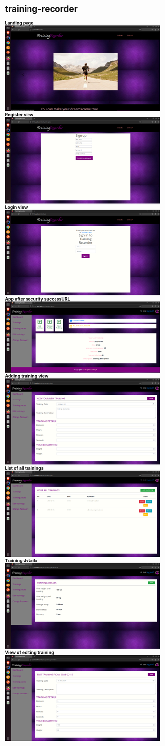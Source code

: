 # training-recorder

**Landing page**
![view App](/imagesToReadME/landingPage.png)
**Register view**
![view App](/imagesToReadME/registerView.png)
**Login view**
![view App](/imagesToReadME/loginView.png)
**App after security successURL**
![view App](/imagesToReadME/app.png)
**Adding training view**
![view App](/imagesToReadME/add.png)
**List of all trainings**
![view App](/imagesToReadME/list.png)
**Training details**
![view App](/imagesToReadME/details.png)
**View of editing training**
![view App](/imagesToReadME/edit.png)
